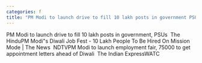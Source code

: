 ```yaml
---
categories: f
title: "PM Modi to launch drive to fill 10 lakh posts in government PSUs  The Hindu"
---
```

PM Modi to launch drive to fill 10 lakh posts in government, PSUs&nbsp;&nbsp;The HinduPM Modi"s Diwali Job Fest - 10 Lakh People To Be Hired On Mission Mode | The News&nbsp;&nbsp;NDTVPM Modi to launch employment fair, 75000 to get appointment letters ahead of Diwali&nbsp;&nbsp;The Indian ExpressWATC